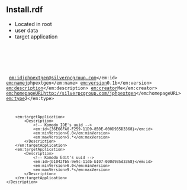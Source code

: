 ## Install.rdf
* Located in root
* user data
* target application

<code>

<?xml version="1.0"?>
<RDF xmlns="http://www.w3.org/1999/02/22-rdf-syntax-ns#"
     xmlns:em="http://www.mozilla.org/2004/em-rdf#">
    <Description about="urn:mozilla:install-manifest">
        <em:id>jphpextgen@silverpcgroup.com</em:id>
        <em:name>jphpextgen</em:name>
        <em:version>0.1b</em:version>
        <em:description></em:description>
        <em:creator>Me</em:creator>
        <em:homepageURL>http://silverpcgroup.com/jphpextgen</em:homepageURL>
        <em:type>2</em:type> <!-- type=extension -->

        <em:targetApplication>
            <Description>
                <!-- Komodo IDE's uuid -->
                <em:id>{36E66FA0-F259-11D9-850E-000D935D3368}</em:id>
                <em:minVersion>6.0</em:minVersion>
                <em:maxVersion>9.*</em:maxVersion>
            </Description>
        </em:targetApplication>
        <em:targetApplication>
            <Description>
                <!-- Komodo Edit's uuid -->
                <em:id>{b1042fb5-9e9c-11db-b107-000d935d3368}</em:id>
                <em:minVersion>6.0</em:minVersion>
                <em:maxVersion>9.*</em:maxVersion>
            </Description>
        </em:targetApplication>
    </Description>
</RDF>

</code>
